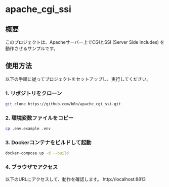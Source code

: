# apache_cgi_ssi

## 概要
このプロジェクトは、Apacheサーバー上でCGIとSSI (Server Side Includes) を動作させるサンプルです。

## 使用方法
以下の手順に従ってプロジェクトをセットアップし、実行してください。

### 1. リポジトリをクローン
```bash
git clone https://github.com/b0n/apache_cgi_ssi.git
```

### 2. 環境変数ファイルをコピー
```bash
cp .env.example .env
```

### 3. Dockerコンテナをビルドして起動
```bash
docker-compose up -d --build
```

### 4. ブラウザでアクセス
以下のURLにアクセスして、動作を確認します。
http://localhost:8813
